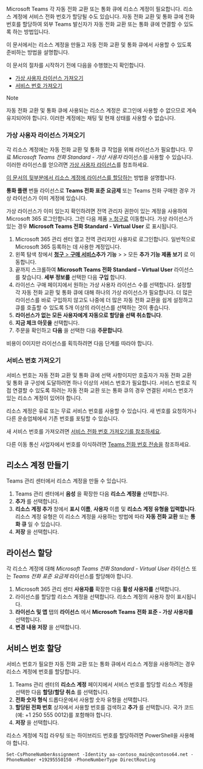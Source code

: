 Microsoft Teams 각 자동 전화 교환 또는 통화 큐에 리소스 계정이 필요합니다. 리소스 계정에 서비스 전화 번호가 할당될 수도 있습니다. 자동 전화 교환 및 통화 큐에 전화 번호를 할당하여 외부 Teams 발신자가 자동 전화 교환 또는 통화 큐에 연결할 수 있도록 하는 방법입니다.

이 문서에서는 리소스 계정을 만들고 자동 전화 교환 및 통화 큐에서 사용할 수 있도록 준비하는 방법을 설명합니다.

이 문서의 절차를 시작하기 전에 다음을 수행했는지 확인합니다.

- [가상 사용자 라이선스 가져오기](#obtain-virtual-user-licenses)
- [서비스 번호 가져오기](#obtain-service-numbers)

> [!NOTE]
> 자동 전화 교환 및 통화 큐에 사용되는 리소스 계정은 로그인에 사용할 수 없으므로 계속 유지되어야 합니다. 이러한 계정에는 채팅 및 현재 상태를 사용할 수 없습니다.

### <a name="obtain-virtual-user-licenses"></a>가상 사용자 라이선스 가져오기

각 리소스 계정에는 자동 전화 교환 및 통화 큐 작업을 위해 라이선스가 필요합니다. 무료 *Microsoft Teams 전화 Standard - 가상 사용자* 라이선스를 사용할 수 있습니다. 이러한 라이선스를 얻으려면 [가상 사용자 라이선스](../teams-add-on-licensing/virtual-user.md)를 참조하세요.

[이 문서의 뒷부분에서 리소스 계정에 라이선스를 할당하는](#assign-a-license) 방법을 설명합니다.

**통화 플랜** 번들 라이선스로 **Teams 전화 표준 요금제** 또는 Teams 전화 구매한 경우 가상 라이선스가 이미 계정에 있습니다.

가상 라이선스가 이미 있는지 확인하려면 전역 관리자 권한이 있는 계정을 사용하여 Microsoft 365 로그인합니다. 그런 다음 제품 [> 청구로](https://admin.microsoft.com/Adminportal/Home#/subscriptions) 이동합니다. 가상 라이선스가 있는 경우 **Microsoft Teams 전화 Standard - Virtual User** 로 표시됩니다.

1. Microsoft 365 관리 센터 열고 전역 관리자인 사용자로 로그인합니다. 일반적으로 Microsoft 365 등록하는 데 사용한 계정입니다.
2. 왼쪽 탐색 창에서 [**청구** > **구매 서비스**](https://admin.microsoft.com/Adminportal/Home#/catalog)**추가 기능** >  >  모든 **추가 기능 제품 보기** 로 이동합니다.
3. 끝까지 스크롤하여 **Microsoft Teams 전화 Standard – Virtual User** 라이선스를 찾습니다. **세부 정보를** 선택한 다음 **구입** 합니다.
4. 라이선스 구매 페이지에서 원하는 가상 사용자 라이선스 수를 선택합니다. 설정할 각 자동 전화 교환 및 통화 큐에 대해 하나의 가상 라이선스가 필요합니다. 더 많은 라이선스를 바로 구입하지 않고도 나중에 더 많은 자동 전화 교환을 쉽게 설정하고 큐를 호출할 수 있도록 5개 이상의 라이선스를 선택하는 것이 좋습니다.
5. **라이선스가 없는 모든 사용자에게 자동으로 할당을 선택 취소합니다**.
6. **지금 체크 아웃을** 선택합니다.
7. 주문을 확인하고 **다음** 을 선택한 다음 **주문합니다**.

비용이 0이지만 라이선스를 획득하려면 다음 단계를 따라야 합니다.

### <a name="obtain-service-numbers"></a>서비스 번호 가져오기

서비스 번호는 자동 전화 교환 및 통화 큐에 선택 사항이지만 호출자가 자동 전화 교환 및 통화 큐 구성에 도달하려면 하나 이상의 서비스 번호가 필요합니다. 서비스 번호로 직접 연결할 수 있도록 하려는 자동 전화 교환 또는 통화 큐의 경우 연결된 서비스 번호가 있는 리소스 계정이 있어야 합니다.

리소스 계정은 유료 또는 무료 서비스 번호를 사용할 수 있습니다. 새 번호를 요청하거나 다른 운송업체에서 기존 번호를 포팅할 수 있습니다.

새 서비스 번호를 가져오려면 [서비스 전화 번호 가져오기를 참조하세요](../getting-service-phone-numbers.md).

다른 이동 통신 사업자에서 번호를 이식하려면 [Teams 전화 번호 전송을](../phone-number-calling-plans/transfer-phone-numbers-to-teams.md) 참조하세요.

## <a name="create-a-resource-account"></a>리소스 계정 만들기

Teams 관리 센터에서 리소스 계정을 만들 수 있습니다.

1. Teams 관리 센터에서 **음성** 을 확장한 다음 **리소스 계정을** 선택합니다.
2. **추가** 를 선택합니다.
3. **리소스 계정 추가** 창에서 **표시 이름**, **사용자** 이름 및 **리소스 계정 유형을 입력합니다**. 리소스 계정 유형은 이 리소스 계정을 사용하는 방법에 따라 **자동 전화 교환** 또는 **통화 큐** 일 수 있습니다.
4. **저장** 을 선택합니다.

## <a name="assign-a-license"></a>라이선스 할당

각 리소스 계정에 대해 *Microsoft Teams 전화 Standard - Virtual User* 라이선스 또는 *Teams 전화 표준 요금제* 라이선스를 할당해야 합니다.

1. Microsoft 365 관리 센터 **사용자를** 확장한 다음 **활성 사용자를** 선택합니다.
2. 라이선스를 할당할 리소스 계정을 선택합니다. 리소스 계정의 사용자 창이 표시됩니다.
3. **라이선스 및 앱** 탭의 **라이선스** 에서 **Microsoft Teams 전화 표준 - 가상 사용자를** 선택합니다.
4. **변경 내용 저장** 을 선택합니다.

## <a name="assign-a-service-number"></a>서비스 번호 할당

서비스 번호가 필요한 자동 전화 교환 또는 통화 큐에서 리소스 계정을 사용하려는 경우 리소스 계정에 번호를 할당합니다.

1. Teams 관리 센터의 **리소스 계정** 페이지에서 서비스 번호를 할당할 리소스 계정을 선택한 다음 **할당/할당 취소** 를 선택합니다.
2. **전화 숫자 형식** 드롭다운에서 사용할 숫자 유형을 선택합니다.
3. **할당된 전화 번호** 상자에서 사용할 번호를 검색하고 **추가** 를 선택합니다. 국가 코드(예: +1 250 555 0012)를 포함해야 합니다.
4. **저장** 을 선택합니다.

리소스 계정에 직접 라우팅 또는 하이브리드 번호를 할당하려면 PowerShell을 사용해야 합니다.

`Set-CsPhoneNumberAssignment -Identity aa-contoso_main@contoso64.net -PhoneNumber +19295550150 -PhoneNumberType DirectRouting`